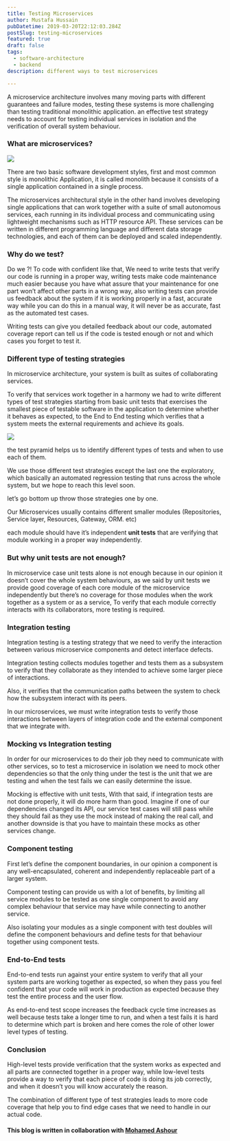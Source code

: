 ```yaml
---
title: Testing Microservices
author: Mustafa Hussain
pubDatetime: 2019-03-20T22:12:03.284Z
postSlug: testing-microservices
featured: true
draft: false
tags:
  - software-architecture
  - backend
description: different ways to test microservices

---
```


A microservice architecture involves many moving parts with different guarantees
and failure modes, testing these systems is more challenging than testing
traditional monolithic application. an effective test strategy needs to account
for testing individual services in isolation and the verification of overall
system behaviour.

### What are microservices?

![](https://cdn-images-1.medium.com/max/1600/0*35CIX00OXWaVH57g.png)

There are two basic software development styles, first and most common style is
monolithic Application, it is called monolith because it consists of a single
application contained in a single process.

The microservices architectural style in the other hand involves developing
single applications that can work together with a suite of small autonomous
services, each running in its individual process and communicating using
lightweight mechanisms such as HTTP resource API. These services can be written
in different programming language and different data storage technologies, and
each of them can be deployed and scaled independently.

### Why do we test?

Do we ?! To code with confident like that, We need to write tests that verify
our code is running in a proper way, writing tests make code maintenance much
easier because you have what assure that your maintenance for one part won’t
affect other parts in a wrong way, also writing tests can provide us feedback
about the system if it is working properly in a fast, accurate way while you can
do this in a manual way, it will never be as accurate, fast as the automated
test cases.

Writing tests can give you detailed feedback about our code, automated coverage
report can tell us if the code is tested enough or not and which cases you
forget to test it.

### Different type of testing strategies

In microservice architecture, your system is built as suites of collaborating
services.

To verify that services work together in a harmony we had to write different
types of test strategies starting from basic unit tests that exercises the
smallest piece of testable software in the application to determine whether it
behaves as expected, to the End to End testing which verifies that a system
meets the external requirements and achieve its goals.

![](https://cdn-images-1.medium.com/max/1600/0*L7uyy4tWZ_LK9LIC.png)

the test pyramid helps us to identify different types of tests and when to use
each of them.

We use those different test strategies except the last one the exploratory,
which basically an automated regression testing that runs across the whole
system, but we hope to reach this level soon.

let’s go bottom up throw those strategies one by one.

Our Microservices usually contains different smaller modules (Repositories,
Service layer, Resources, Gateway, ORM. etc)

each module should have it’s independent **unit tests** that are verifying that
module working in a proper way independently.

### But why unit tests are not enough?

In microservice case unit tests alone is not enough because in our opinion it
doesn’t cover the whole system behaviours, as we said by unit tests we provide
good coverage of each core module of the microservice independently but there’s
no coverage for those modules when the work together as a system or as a
service, To verify that each module correctly interacts with its collaborators,
more testing is required.

### Integration testing

Integration testing is a testing strategy that we need to verify the interaction
between various microservice components and detect interface defects.

Integration testing collects modules together and tests them as a subsystem to
verify that they collaborate as they intended to achieve some larger piece of
interactions.

Also, it verifies that the communication paths between the system to check how
the subsystem interact with its peers.

In our microservices, we must write integration tests to verify those
interactions between layers of integration code and the external component that
we integrate with.

### Mocking vs Integration testing

In order for our microservices to do their job they need to communicate with
other services, so to test a microservice in isolation we need to mock other
dependencies so that the only thing under the test is the unit that we are
testing and when the test fails we can easily determine the issue.

Mocking is effective with unit tests, With that said, if integration tests are
not done properly, it will do more harm than good. Imagine if one of our
dependencies changed its API, our service test cases will still pass while they
should fail as they use the mock instead of making the real call, and another
downside is that you have to maintain these mocks as other services change.

### Component testing

First let’s define the component boundaries, in our opinion a component is any
well-encapsulated, coherent and independently replaceable part of a larger
system.

Component testing can provide us with a lot of benefits, by limiting all service
modules to be tested as one single component to avoid any complex behaviour that
service may have while connecting to another service.

Also isolating your modules as a single component with test doubles will define
the component behaviours and define tests for that behaviour together using
component tests.

### End-to-End tests

End-to-end tests run against your entire system to verify that all your system
parts are working together as expected, so when they pass you feel confident
that your code will work in production as expected because they test the entire
process and the user flow.

As end-to-end test scope increases the feedback cycle time increases as well
because tests take a longer time to run, and when a test fails it is hard to
determine which part is broken and here comes the role of other lower level
types of testing.

### Conclusion

High-level tests provide verification that the system works as expected and all
parts are connected together in a proper way, while low-level tests provide a
way to verify that each piece of code is doing its job correctly, and when it
doesn’t you will know accurately the reason.

The combination of different type of test strategies leads to more code coverage
that help you to find edge cases that we need to handle in our actual code.

#### This blog is written in collaboration with [Mohamed Ashour](http://www.linkedin.com/in/mohamed77)
